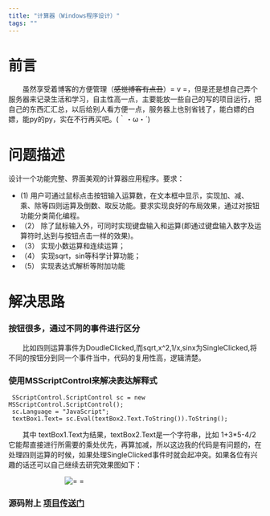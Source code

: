 ```yaml
---
title: "计算器（Windows程序设计）"
tags: ""
---
```

# 前言

  虽然享受着博客的方便管理（~~感觉博客有点丑~~）= v =，但是还是想自己弄个服务器来记录生活和学习，自主性高一点，主要能放一些自己的写的项目运行，把自己的东西汇汇总，以后给别人看方便一点，服务器上也别省钱了，能白嫖的白嫖，能py的py，实在不行再买吧。(｀・ω・´)

# 问题描述

设计一个功能完整、界面美观的计算器应用程序。要求：

-   (1)    用户可通过鼠标点击按钮输入运算数，在文本框中显示，实现加、减、乘、除等四则运算及倒数、取反功能。要求实现良好的布局效果，通过对按钮功能分类简化编程。
-   （2）	除了鼠标输入外，可同时实现键盘输入和运算(即通过键盘输入数字及运算符时,达到与按钮点击一样的效果)。
-   （3）	实现小数运算和连续运算；
-   （4）	实现sqrt，sin等科学计算功能；
-   （5）	实现表达式解析等附加功能

# 解决思路

### 按钮很多，通过不同的事件进行区分

  比如四则运算事件为DoudleClicked,而sqrt,x^2,1/x,sinx为SingleClicked,将不同的按钮分到同一个事件当中，代码的复用性高，逻辑清楚。

### 使用MSScriptControl来解决表达解释式

     SScriptControl.ScriptControl sc = new MSScriptControl.ScriptControl();
     sc.Language = "JavaScript";
     textBox1.Text= sc.Eval(textBox2.Text.ToString()).ToString();

  其中 textBox1.Text为结果，textBox2.Text是一个字符串，比如  1+3\*5-4/2 它能帮直接进行所需要的乘处优先，再算加减，所以这边我的代码是有问题的，在处理四则运算的时候，如果处理SingleClicked事件时就会起冲突。如果各位有兴趣的话还可以自己继续去研究效果图如下：

        ![= =](https://i.loli.net/2020/03/17/G4PQiRCXvpwZ6mD.png)

### 源码附上 [项目传送门](https://github.com/taoyeh/Calculator)
